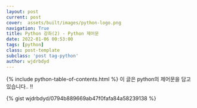 ```yaml
---
layout: post
current: post
cover:  assets/built/images/python-logo.png
navigation: True
title: Python 강좌(2) - Python 제어문 
date: 2022-01-06 00:53:00
tags: [python]
class: post-template
subclass: 'post tag-python'
author: wjdrbdyd
---
```

{% include python-table-of-contents.html %}
이 글은 python의 제어문을 담고 있습니다.. !!

{% gist wjdrbdyd/0794b889669ab47f0fafa84a58239138 %}